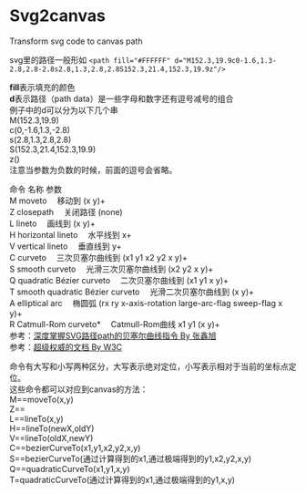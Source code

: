 # Svg2canvas
Transform svg code to canvas path

svg里的路径一般形如
`<path fill="#FFFFFF" d="M152.3,19.9c0-1.6,1.3-2.8,2.8-2.8s2.8,1.3,2.8,2.8S152.3,21.4,152.3,19.9z"/>`

**fill**表示填充的颜色  
**d**表示路径（path data）是一些字母和数字还有逗号减号的组合  
例子中的d可以分为以下几个串  
M(152.3,19.9)  
c(0,-1.6,1.3,-2.8)  
s(2.8,1.3,2.8,2.8)  
S(152.3,21.4,152.3,19.9)  
z()  
注意当参数为负数的时候，前面的逗号会省略。

命令    名称	参数  
M	moveto  移动到	(x y)+  
Z	closepath  关闭路径	(none)  
L	lineto  画线到	(x y)+  
H	horizontal lineto  水平线到	x+  
V	vertical lineto  垂直线到	y+  
C	curveto  三次贝塞尔曲线到	(x1 y1 x2 y2 x y)+  
S	smooth curveto  光滑三次贝塞尔曲线到	(x2 y2 x y)+  
Q	quadratic Bézier curveto  二次贝塞尔曲线到	(x1 y1 x y)+  
T	smooth quadratic Bézier curveto  光滑二次贝塞尔曲线到	(x y)+  
A	elliptical arc  椭圆弧	(rx ry x-axis-rotation large-arc-flag sweep-flag x y)+  
R	Catmull-Rom curveto*  Catmull-Rom曲线	x1 y1 (x y)+  
参考：[深度掌握SVG路径path的贝塞尔曲线指令 By 张鑫旭](http://www.zhangxinxu.com/wordpress/2014/06/deep-understand-svg-path-bezier-curves-command/)  
参考：[超级权威的文档 By W3C](http://www.w3.org/TR/SVG/paths.html)  

命令有大写和小写两种区分，大写表示绝对定位，小写表示相对于当前的坐标点定位。  
这些命令都可以对应到canvas的方法：  
M==moveTo(x,y)  
Z==  
L==lineTo(x,y)  
H==lineTo(newX,oldY)  
V==lineTo(oldX,newY)  
C==bezierCurveTo(x1,y1,x2,y2,x,y)  
S==bezierCurveTo(通过计算得到的x1,通过极端得到的y1,x2,y2,x,y)  
Q==quadraticCurveTo(x1,y1,x,y)  
T=quadraticCurveTo(通过计算得到的x1,通过极端得到的y1,x,y)  
